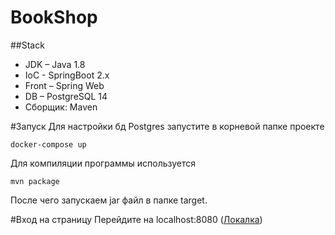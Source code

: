 # BookShop

##Stack
- JDK – Java 1.8
- IoC - SpringBoot 2.x
- Front – Spring Web
- DB – PostgreSQL 14
- Сборщик: Maven

#Запуск
Для настройки бд Postgres запустите в корневой папке проекте 
```
docker-compose up
```
Для компиляции программы используется 
```
mvn package
```
После чего запускаем jar файл в папке target.

#Вход на страницу
Перейдите на localhost:8080 ([Локалка](http://localhost:8080/))
